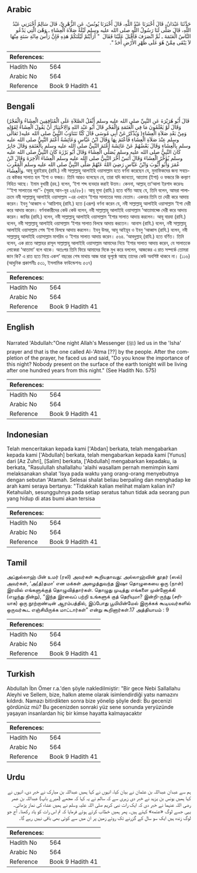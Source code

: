 ## Arabic


<div dir="rtl" lang="ar" style={{fontSize:'larger',backgroundColor:'#f8f9fa',padding:20}}>
حَدَّثَنَا عَبْدَانُ، قَالَ أَخْبَرَنَا عَبْدُ اللَّهِ، قَالَ أَخْبَرَنَا يُونُسُ، عَنِ الزُّهْرِيِّ، قَالَ سَالِمٌ أَخْبَرَنِي عَبْدُ اللَّهِ، قَالَ صَلَّى لَنَا رَسُولُ اللَّهِ صلى الله عليه وسلم لَيْلَةً صَلاَةَ الْعِشَاءِ ـ وَهْىَ الَّتِي يَدْعُو النَّاسُ الْعَتَمَةَ ـ ثُمَّ انْصَرَفَ فَأَقْبَلَ عَلَيْنَا فَقَالَ ‏ "‏ أَرَأَيْتُمْ لَيْلَتَكُمْ هَذِهِ فَإِنَّ رَأْسَ مِائَةِ سَنَةٍ مِنْهَا لاَ يَبْقَى مِمَّنْ هُوَ عَلَى ظَهْرِ الأَرْضِ أَحَدٌ ‏"‏‏.‏
</div>
<div style={{backgroundColor:'#f8f9fa',padding:20, marginBottom: 10}}><table> <thead> <tr> <th>References:</th> <th></th> </tr> </thead> <tbody><tr><td>Hadith No</td><td>564</td></tr><tr><td>Arabic No</td><td>564</td></tr><tr><td>Reference</td><td>Book 9 Hadith 41</td></tr></tbody></table></div>

## Bengali


<div dir="ltr" lang="bn" style={{fontSize:'larger',backgroundColor:'#f8f9fa',padding:20}}>
(قَالَ أَبُو هُرَيْرَةَ عَنِ النَّبِيِّ صلى الله عليه وسلم أَثْقَلُ الصَّلاَةِ عَلَى الْمُنَافِقِينَ الْعِشَاءُ وَالْفَجْرُ وَقَالَ لَوْ يَعْلَمُونَ مَا فِي الْعَتَمَةِ وَالْفَجْرِ قَالَ أَبُو عَبْد اللهِ وَالِاخْتِيَارُ أَنْ يَقُولَ الْعِشَاءُ لِقَوْلِهِ تَعَالَى )وَمِنْ بَعْدِ صَلاَةِ الْعِشَاءِ( وَيُذْكَرُ عَنْ أَبِي مُوسَى قَالَ كُنَّا نَتَنَاوَبُ النَّبِيَّ صلى الله عليه وسلم عِنْدَ صَلاَةِ الْعِشَاءِ فَأَعْتَمَ بِهَا وَقَالَ ابْنُ عَبَّاسٍ وَعَائِشَةُ أَعْتَمَ النَّبِيُّ صلى الله عليه وسلم بِالْعِشَاءِ وَقَالَ بَعْضُهُمْ عَنْ عَائِشَةَ أَعْتَمَ النَّبِيُّ صلى الله عليه وسلم بِالْعَتَمَةِ وَقَالَ جَابِرٌ كَانَ النَّبِيُّ صلى الله عليه وسلم يُصَلِّي الْعِشَاءَ وَقَالَ أَبُو بَرْزَةَ كَانَ النَّبِيُّ صلى الله عليه وسلم يُؤَخِّرُ الْعِشَاءَ وَقَالَ أَنَسٌ أَخَّرَ النَّبِيُّ صلى الله عليه وسلم الْعِشَاءَ الْآخِرَةَ وَقَالَ ابْنُ عُمَرَ وَأَبُو أَيُّوبَ وَابْنُ عَبَّاسٍ رَضِيَ اللهُ عَنْهُمْ صَلَّى النَّبِيُّ صلى الله عليه وسلم الْمَغْرِبَ وَالْعِشَاءَ. আবূ হুরাইরাহ্ (রাযি.) নবী সাল্লাল্লাহু আলাইহি ওয়াসাল্লাম হতে বর্ণনা করেছেন যে, মুনাফিকদের জন্য সবচেয়ে কষ্টকর সালাত হল ‘ইশা ও ফজর। তিনি আরও বলেছেন যে, তারা যদি জানতো, আতামা (ইশা) ও ফজরে কি কল্যাণ নিহিত আছে। ইমাম বুখারী (রহ.) বলেন, ‘ইশা শব্দ ব্যবহার করাই উত্তম। কেননা, আল্লাহ্ তা‘আলা ইরশাদ করেনঃ ‘‘‘ইশা সালাতের পর’’- (সূরাহ্ আন-নূর ২৪/৫৮)। আবূ মূসা (রাযি.) হতে বর্ণিত আছে যে, তিনি বলেন, আমরা পালাক্রমে নবী সাল্লাল্লাহু আলাইহি ওয়াসাল্লাম -এর এখানে ‘ইশার সালাতের সময় যেতাম। একবার তিনি তা দেরী করে আদায় করেন। ইবনু ‘আব্বাস ও ‘আয়িশাহ্ (রাযি.) হতে (এরূপ) বর্ণনা করেন যে, নবী সাল্লাল্লাহু আলাইহি ওয়াসাল্লাম ‘ইশা দেরী করে আদায় করেন। বর্ণনাকারীদের কেউ কেউ বলেন, নবী সাল্লাল্লাহু আলাইহি ওয়াসাল্লাম ‘আতামাহ্কে দেরী করে আদায় করেন। জাবির (রাযি.) বলেন, নবী সাল্লাল্লাহু আলাইহি ওয়াসাল্লাম ‘ইশার সালাত আদায় করলেন। আবূ বারযা (রাযি.) বলেন, নবী সাল্লাল্লাহু আলাইহি ওয়াসাল্লাম ‘ইশার সালাত বিলম্বে আদায় করতেন। আনাস (রাযি.) বলেন, নবী সাল্লাল্লাহু আলাইহি ওয়াসাল্লাম শেষ ‘ইশা বিলম্বে আদায় করলেন। ইবনু উমর, আবূ আইয়ূব ও ইবনু ‘আব্বাস (রাযি.) বলেন, নবী সাল্লাল্লাহু আলাইহি ওয়াসাল্লাম মাগরিব ও ‘ইশার সালাত আদায় করেন। ৫৬৪. ‘আবদুল্লাহ্ (রাযি.) হতে বর্ণিত। তিনি বলেন, এক রাতে আল্লাহর রাসূল সাল্লাল্লাহু আলাইহি ওয়াসাল্লাম আমাদের নিয়ে ‘ইশার সালাত আদায় করেন, যে সালাতকে লোকেরা ‘আতামা’ বলে থাকে। অতঃপর তিনি ফিরে আমাদের দিকে মুখ করে বললেন, আজকের এ রাত সম্পর্কে তোমরা জান কি? এ রাত হতে নিয়ে একশ’ বছরের শেষ মাথায় আজ যারা ভূপৃষ্ঠে আছে তাদের কেউ অবশিষ্ট থাকবে না। (১১৬) (আধুনিক প্রকাশনীঃ ৫৩১, ইসলামিক ফাউন্ডেশনঃ ৫৩৭)
</div>
<div style={{backgroundColor:'#f8f9fa',padding:20, marginBottom: 10}}><table> <thead> <tr> <th>References:</th> <th></th> </tr> </thead> <tbody><tr><td>Hadith No</td><td>564</td></tr><tr><td>Arabic No</td><td>564</td></tr><tr><td>Reference</td><td>Book 9 Hadith 41</td></tr></tbody></table></div>

## English


<div dir="ltr" lang="en" style={{fontSize:'larger',backgroundColor:'#f8f9fa',padding:20}}>
Narrated 'Abdullah:"One night Allah's Messenger (ﷺ) led us in the 'Isha' prayer and that is the one called Al-'Atma [??] by the people. After the completion of the prayer, he faced us and said, "Do you know the importance of this night? Nobody present on the surface of the earth tonight will be living after one hundred years from this night." (See Hadith No. 575)
</div>
<div style={{backgroundColor:'#f8f9fa',padding:20, marginBottom: 10}}><table> <thead> <tr> <th>References:</th> <th></th> </tr> </thead> <tbody><tr><td>Hadith No</td><td>564</td></tr><tr><td>Arabic No</td><td>564</td></tr><tr><td>Reference</td><td>Book 9 Hadith 41</td></tr></tbody></table></div>

## Indonesian


<div dir="ltr" lang="id" style={{fontSize:'larger',backgroundColor:'#f8f9fa',padding:20}}>
Telah menceritakan kepada kami ['Abdan] berkata, telah mengabarkan kepada kami ['Abdullah] berkata, telah mengabarkan kepada kami [Yunus] dari [Az Zuhri], [Salim] berkata, ['Abdullah] mengabarkan kepadaku, ia berkata, "Rasulullah shallallahu 'alaihi wasallam pernah memimpin kami melaksanakan shalat 'Isya pada waktu yang orang-orang menyebutnya dengan sebutan 'Atamah. Selesai shalat beliau berpaling dan menghadap ke arah kami seraya bertanya: "Tidakkah kalian melihat malam kalian ini? Ketahuilah, sesungguhnya pada setiap seratus tahun tidak ada seorang pun yang hidup di atas bumi akan tersisa
</div>
<div style={{backgroundColor:'#f8f9fa',padding:20, marginBottom: 10}}><table> <thead> <tr> <th>References:</th> <th></th> </tr> </thead> <tbody><tr><td>Hadith No</td><td>564</td></tr><tr><td>Arabic No</td><td>564</td></tr><tr><td>Reference</td><td>Book 9 Hadith 41</td></tr></tbody></table></div>

## Tamil


<div dir="ltr" lang="ta" style={{fontSize:'larger',backgroundColor:'#f8f9fa',padding:20}}>
அப்துல்லாஹ் பின் உமர் (ரலி) அவர்கள் கூறியதாவது: அல்லாஹ்வின் தூதர் (ஸல்) அவர்கள், ‘அ(த்)தமா’ என மக்கள் அழைத்துவந்த இஷா தொழுகையை ஒரு (நாள்) இரவில் எங்களுக்குத் தொழுவித்தார்கள். தொழுது முடித்து எங்களை முன்னோக்கி (எழுந்து நின்று), “இந்த இரவைப் பற்றி உங்களுக் குத் தெரியுமா? இன்றி-ருந்து (சரியாக) ஒரு நூற்றாண்டின் ஆரம்பத்தில், இப்போது பூமியின்மேல் இருக்கக் கூடியவர்களில் ஒருவர்கூட எஞ்சியிருக்க மாட்டார்கள்” என்று கூறினார்கள்.17 அத்தியாயம் : 9
</div>
<div style={{backgroundColor:'#f8f9fa',padding:20, marginBottom: 10}}><table> <thead> <tr> <th>References:</th> <th></th> </tr> </thead> <tbody><tr><td>Hadith No</td><td>564</td></tr><tr><td>Arabic No</td><td>564</td></tr><tr><td>Reference</td><td>Book 9 Hadith 41</td></tr></tbody></table></div>

## Turkish


<div dir="ltr" lang="tr" style={{fontSize:'larger',backgroundColor:'#f8f9fa',padding:20}}>
Abdullah İbn Ömer r.a.'den şöyle nakledilmiştir: "Bir gece Nebi Sallallahu Aleyhi ve Sellem, bize, halkın ateme olarak isimlendirdiği yatsı namazını kıldırdı. Namazı bitirdikten sonra bize yönelip şöyle dedi: Bu gecenizi gördünüz mü? Bu gecenizden sonraki yüz sene sonunda yeryüzünde yaşayan insanlardan hiç bir kimse hayatta kalmayacaktır
</div>
<div style={{backgroundColor:'#f8f9fa',padding:20, marginBottom: 10}}><table> <thead> <tr> <th>References:</th> <th></th> </tr> </thead> <tbody><tr><td>Hadith No</td><td>564</td></tr><tr><td>Arabic No</td><td>564</td></tr><tr><td>Reference</td><td>Book 9 Hadith 41</td></tr></tbody></table></div>

## Urdu


<div dir="rtl" lang="ur" style={{fontSize:'larger',backgroundColor:'#f8f9fa',padding:20}}>
ہم سے عبدان عبداللہ بن عثمان نے بیان کیا، انہوں نے کہا ہمیں عبداللہ بن مبارک نے خبر دی، انہوں نے کہا ہمیں یونس بن یزید نے خبر دی زہری سے کہ سالم نے یہ کہا کہ مجھے (میرے باپ) عبداللہ بن عمر رضی اللہ عنہما نے خبر دی کہ ایک رات نبی کریم صلی اللہ علیہ وسلم نے ہمیں عشاء کی نماز پڑھائی۔ یہی جسے لوگ «عتمه» کہتے ہیں۔ پھر ہمیں خطاب کرتے ہوئے فرمایا کہ تم اس رات کو یاد رکھنا۔ آج جو لوگ زندہ ہیں ایک سو سال کے گزرنے تک روئے زمین پر ان میں سے کوئی بھی باقی نہیں رہے گا۔
</div>
<div style={{backgroundColor:'#f8f9fa',padding:20, marginBottom: 10}}><table> <thead> <tr> <th>References:</th> <th></th> </tr> </thead> <tbody><tr><td>Hadith No</td><td>564</td></tr><tr><td>Arabic No</td><td>564</td></tr><tr><td>Reference</td><td>Book 9 Hadith 41</td></tr></tbody></table></div>